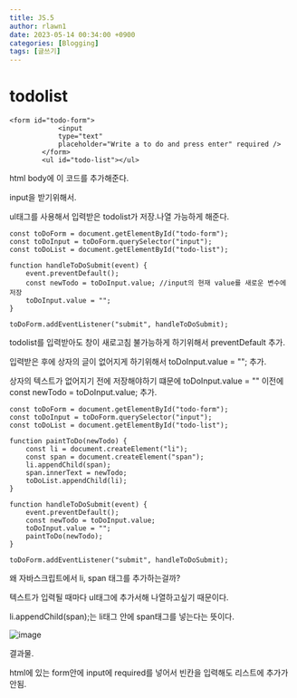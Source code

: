```yaml
---
title: JS.5
author: rlawn1
date: 2023-05-14 00:34:00 +0900
categories: [Blogging]
tags: [글쓰기]
---
```


# todolist

```console
<form id="todo-form">
            <input 
            type="text" 
            placeholder="Write a to do and press enter" required />
        </form>
        <ul id="todo-list"></ul>
```
html body에 이 코드를 추가해준다.

input을 받기위해서.

ul태그를 사용해서 입력받은 todolist가 저장.나열 가능하게 해준다.

```console
const toDoForm = document.getElementById("todo-form");
const toDoInput = toDoForm.querySelector("input");
const toDoList = document.getElementById("todo-list");

function handleToDoSubmit(event) {
    event.preventDefault();
    const newTodo = toDoInput.value; //input의 현재 value를 새로운 변수에 저장
    toDoInput.value = "";
}

toDoForm.addEventListener("submit", handleToDoSubmit);
```

todolist를 입력받아도 창이 새로고침 불가능하게 하기위해서 preventDefault 추가.

입력받은 후에 상자의 글이 없어지게 하기위해서 toDoInput.value = ""; 추가.

상자의 텍스트가 없어지기 전에 저장해야하기 떄문에 toDoInput.value = "" 이전에 const newTodo = toDoInput.value; 추가.

```console
const toDoForm = document.getElementById("todo-form");
const toDoInput = toDoForm.querySelector("input");
const toDoList = document.getElementById("todo-list");

function paintToDo(newTodo) {
    const li = document.createElement("li");
    const span = document.createElement("span");
    li.appendChild(span);
    span.innerText = newTodo;
    toDoList.appendChild(li);
}

function handleToDoSubmit(event) {
    event.preventDefault();
    const newTodo = toDoInput.value; 
    toDoInput.value = "";
    paintToDo(newTodo);
}

toDoForm.addEventListener("submit", handleToDoSubmit);
```

왜 자바스크립트에서 li, span 태그를 추가하는걸까?

텍스트가 입력될 때마다 ul태그에 추가서해 나열하고싶기 때문이다.

li.appendChild(span);는 li태그 안에 span태그를 넣는다는 뜻이다.

![image](https://github.com/rlawn1/rlawn1.github.io/assets/129610352/a2ef4ee3-3b6e-4fb2-a2cd-6b262073c38c)

결과물.

html에 있는 form안에 input에 required를 넣어서 빈칸을 입력해도 리스트에 추가가 안됨.










